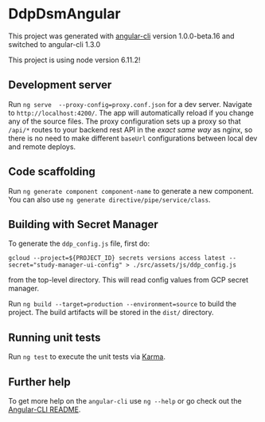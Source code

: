 # DdpDsmAngular

This project was generated with [angular-cli](https://github.com/angular/angular-cli) version 1.0.0-beta.16
and switched to angular-cli 1.3.0

This project is using node version 6.11.2!

## Development server
Run `ng serve  --proxy-config=proxy.conf.json` for a dev server. Navigate to `http://localhost:4200/`. The app will automatically reload if you change any of the source files.
The proxy configuration sets up a proxy so that `/api/*` routes to your backend rest API in the _exact same way_ as nginx,
so there is no need to make different `baseUrl` configurations between local dev and remote deploys.

## Code scaffolding

Run `ng generate component component-name` to generate a new component. You can also use `ng generate directive/pipe/service/class`.

## Building with Secret Manager

To generate the `ddp_config.js` file, first do:
```shell
gcloud --project=${PROJECT_ID} secrets versions access latest --secret="study-manager-ui-config" > ./src/assets/js/ddp_config.js
```

from the top-level directory.  This will read config values from GCP secret manager.

Run `ng build --target=production --environment=source` to build the project. The build artifacts will be stored in the `dist/` directory.

## Running unit tests

Run `ng test` to execute the unit tests via [Karma](https://karma-runner.github.io).

## Further help

To get more help on the `angular-cli` use `ng --help` or go check out the [Angular-CLI README](https://github.com/angular/angular-cli/blob/master/README.md).
